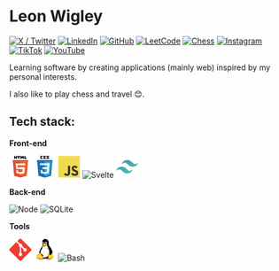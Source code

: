# Leon Wigley
[![X / Twitter](https://img.shields.io/badge/X/Twitter-0000b0?style=for-the-badge&logo=x&logoColor=white)](https://x.com/leonwigley)
[![LinkedIn](https://img.shields.io/badge/LinkedIn-0000b0?style=for-the-badge&logo=LinkedIn&logoColor=white)](https://linkedin.com/in/leonwigley)
[![GitHub](https://img.shields.io/badge/GitHub-0000b0?style=for-the-badge&logo=github&logoColor=white)](https://github.com/leonwigley)
[![LeetCode](https://img.shields.io/badge/leetcode-0000b0?style=for-the-badge&logo=leetcode&logoColor=white)](https://leetcode.com/leonwigley)
[![Chess](https://img.shields.io/badge/Chess-0000b0?style=for-the-badge&logo=chessdotcom&logoColor=white)](https://chess.com/member/leonwigley)
[![Instagram](https://img.shields.io/badge/Instagram-202020?style=for-the-badge&logo=Instagram&logoColor=white)](https://instagram.com/leonwigley/)
[![TikTok](https://img.shields.io/badge/TikTok-202020?style=for-the-badge&logo=TikTok&logoColor=white)](https://tiktok.com/@leonwigley/)
[![YouTube](https://img.shields.io/badge/YouTube-202020?style=for-the-badge&logo=YouTube&logoColor=white)](https://youtube.com/@leonwigley/)

Learning software by creating applications (mainly web) inspired by my personal interests.

I also like to play chess and travel 😊.

## Tech stack:

**Front-end**
<div>
<img src="https://raw.githubusercontent.com/teamedwardforever/Readme-Generator/71f25dd8b98329b168142a6b782a107b75eab178/svg/Skills/Frontend/html5-original-wordmark.svg" alt="HTML" width="auto" height="40"/>
<img src="https://raw.githubusercontent.com/teamedwardforever/Readme-Generator/71f25dd8b98329b168142a6b782a107b75eab178/svg/Skills/Frontend/css3-original-wordmark.svg" alt="CSS" width="auto" height="40"/>
<img src="https://raw.githubusercontent.com/teamedwardforever/Readme-Generator/71f25dd8b98329b168142a6b782a107b75eab178/svg/Skills/Languages/javascript-original.svg" alt="JavaScript" width="auto" height="40"/>
<img src="https://upload.wikimedia.org/wikipedia/commons/1/1b/Svelte_Logo.svg" alt="Svelte" width="auto" height="40"/>
<img src="https://raw.githubusercontent.com/teamedwardforever/Readme-Generator/71f25dd8b98329b168142a6b782a107b75eab178/svg/Skills/Frontend/tailwindcss-icon.svg" alt="TailwindCSS" width="auto" height="40"/>
</div>

**Back-end**
<div>
<img src="https://upload.wikimedia.org/wikipedia/commons/d/d9/Node.js_logo.svg" alt="Node" width="auto" height="40"/>
<img src="https://www.vectorlogo.zone/logos/sqlite/sqlite-icon.svg" alt="SQLite" width="auto" height="40"/>
</div>

**Tools**
<div>
<img src="https://raw.githubusercontent.com/teamedwardforever/Readme-Generator/71f25dd8b98329b168142a6b782a107b75eab178/svg/Skills/Other/git-scm-icon.svg" alt="Git" width="auto" height="40"/>
<img src="https://raw.githubusercontent.com/teamedwardforever/Readme-Generator/71f25dd8b98329b168142a6b782a107b75eab178/svg/Skills/Other/linux-original.svg" alt="Linux" width="auto" height="40"/>
<img src="https://bashlogo.com/img/symbol/svg/full_colored_dark.svg" alt="Bash" width="auto" height="40"/>
</div>
